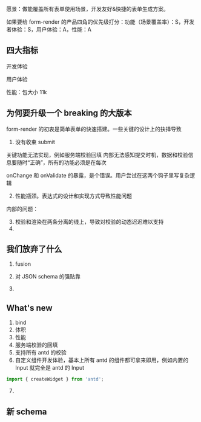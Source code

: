 愿景：做能覆盖所有表单使用场景，开发友好&快捷的表单生成方案。

如果要给 form-render 的产品四角的优先级打分：功能（场景覆盖率）：S，开发者体验：S，用户体验：A，性能：A

## 四大指标

开发体验

用户体验

性能：包大小 11k

## 为何要升级一个 breaking 的大版本

form-render 的初衷是简单表单的快速搭建。一些关键的设计上的抉择导致

1. 没有收束 submit

关键功能无法实现，例如服务端校验回填
内部无法感知提交时机，数据和校验信息要随时“正确”，所有的功能必须是在每次

onChange 和 onValidate 的暴露，是个错误。用户尝试在这两个钩子里写复杂逻辑

2. 性能瓶颈。表达式的设计和实现方式导致性能问题

内部的问题：

3. 校验和渲染在两条分离的线上，导致对校验的动态迟迟难以支持
4.

## 我们放弃了什么

1. fusion

2. 对 JSON schema 的强贴靠

3.

## What's new

1. bind
2. 体积
3. 性能
4. 服务端校验的回填
5. 支持所有 antd 的校验
6. 自定义组件开发体验，基本上所有 antd 的组件都可拿来即用，例如内置的 Input 就完全是 antd 的 Input

```js
import { createWidget } from 'antd';
```

7.

## 新 schema

##

